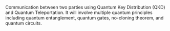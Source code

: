 Communication between two parties using Quantum Key Distribution (QKD) and Quantum Teleportation. It will involve multiple quantum principles including quantum entanglement, quantum gates, no-cloning theorem, and quantum circuits.
